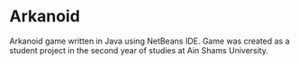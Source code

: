 # Arkanoid
Arkanoid game written in Java using NetBeans IDE.
Game was created as a student project in the second year of studies at Ain Shams University.
